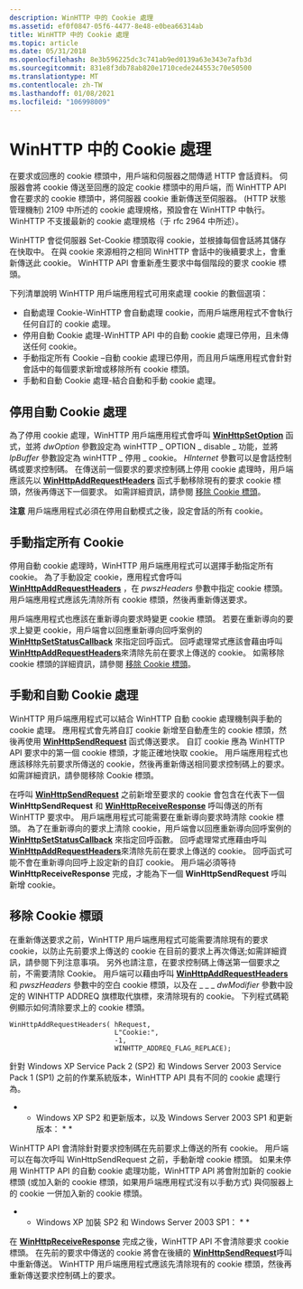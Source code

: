 ```yaml
---
description: WinHTTP 中的 Cookie 處理
ms.assetid: ef0f0847-05f6-4477-8e48-e0bea66314ab
title: WinHTTP 中的 Cookie 處理
ms.topic: article
ms.date: 05/31/2018
ms.openlocfilehash: 8e3b596225dc3c741ab9ed0139a63e343e7afb3d
ms.sourcegitcommit: 831e8f3db78ab820e1710cede244553c70e50500
ms.translationtype: MT
ms.contentlocale: zh-TW
ms.lasthandoff: 01/08/2021
ms.locfileid: "106998009"
---
```

# <a name="cookie-handling-in-winhttp"></a>WinHTTP 中的 Cookie 處理

在要求或回應的 cookie 標頭中，用戶端和伺服器之間傳遞 HTTP 會話資料。 伺服器會將 cookie 傳送至回應的設定 cookie 標頭中的用戶端，而 WinHTTP API 會在要求的 cookie 標頭中，將伺服器 cookie 重新傳送至伺服器。  (HTTP 狀態管理機制) 2109 中所述的 cookie 處理規格，預設會在 WinHTTP 中執行。 WinHTTP 不支援最新的 cookie 處理規格（于 rfc 2964 中所述）。

WinHTTP 會從伺服器 Set-Cookie 標頭取得 cookie，並根據每個會話將其儲存在快取中。 在與 cookie 來源相符之相同 WinHTTP 會話中的後續要求上，會重新傳送此 cookie。 WinHTTP API 會重新產生要求中每個階段的要求 cookie 標頭。

下列清單說明 WinHTTP 用戶端應用程式可用來處理 cookie 的數個選項：

-   自動處理 Cookie-WinHTTP 會自動處理 cookie，而用戶端應用程式不會執行任何自訂的 cookie 處理。
-   停用自動 Cookie 處理-WinHTTP API 中的自動 cookie 處理已停用，且未傳送任何 cookie。
-   手動指定所有 Cookie –自動 cookie 處理已停用，而且用戶端應用程式會針對會話中的每個要求新增或移除所有 cookie 標頭。
-   手動和自動 Cookie 處理-結合自動和手動 cookie 處理。

## <a name="disabling-automatic-cookie-handling"></a>停用自動 Cookie 處理

為了停用 cookie 處理，WinHTTP 用戶端應用程式會呼叫 [**WinHttpSetOption**](/windows/desktop/api/Winhttp/nf-winhttp-winhttpsetoption) 函式，並將 *dwOption* 參數設定為 winHTTP \_ OPTION \_ disable \_ 功能，並將 *lpBuffer* 參數設定為 winHTTP \_ 停用 \_ cookie。 *HInternet* 參數可以是會話控制碼或要求控制碼。 在傳送前一個要求的要求控制碼上停用 cookie 處理時，用戶端應該先以 [**WinHttpAddRequestHeaders**](/windows/desktop/api/Winhttp/nf-winhttp-winhttpaddrequestheaders) 函式手動移除現有的要求 cookie 標頭，然後再傳送下一個要求。 如需詳細資訊，請參閱 [移除 Cookie 標頭](#removing-cookie-headers)。

**注意**  用戶端應用程式必須在停用自動模式之後，設定會話的所有 cookie。

## <a name="manually-specifying-all-cookies"></a>手動指定所有 Cookie

停用自動 cookie 處理時，WinHTTP 用戶端應用程式可以選擇手動指定所有 cookie。 為了手動設定 cookie，應用程式會呼叫 [**WinHttpAddRequestHeaders**](/windows/desktop/api/Winhttp/nf-winhttp-winhttpaddrequestheaders) ，在 *pwszHeaders* 參數中指定 cookie 標頭。 用戶端應用程式應該先清除所有 cookie 標頭，然後再重新傳送要求。

用戶端應用程式也應該在重新導向要求時變更 cookie 標頭。 若要在重新導向的要求上變更 cookie，用戶端會以回應重新導向回呼案例的 [**WinHttpSetStatusCallback**](/windows/desktop/api/Winhttp/nf-winhttp-winhttpsetstatuscallback) 來指定回呼函式。 回呼處理常式應該會藉由呼叫 [**WinHttpAddRequestHeaders**](/windows/desktop/api/Winhttp/nf-winhttp-winhttpaddrequestheaders)來清除先前在要求上傳送的 cookie。 如需移除 cookie 標頭的詳細資訊，請參閱 [移除 Cookie 標頭](#removing-cookie-headers)。

## <a name="manual-and-automatic-cookie-handling"></a>手動和自動 Cookie 處理

WinHTTP 用戶端應用程式可以結合 WinHTTP 自動 cookie 處理機制與手動的 cookie 處理。 應用程式會先將自訂 cookie 新增至自動產生的 cookie 標頭，然後再使用 [**WinHttpSendRequest**](/windows/desktop/api/Winhttp/nf-winhttp-winhttpsendrequest) 函式傳送要求。 自訂 cookie 應為 WinHTTP API 要求中的第一個 cookie 標頭，才能正確地快取 cookie。 用戶端應用程式也應該移除先前要求所傳送的 cookie，然後再重新傳送相同要求控制碼上的要求。 如需詳細資訊，請參閱移除 Cookie 標頭。

在呼叫 [**WinHttpSendRequest**](/windows/desktop/api/Winhttp/nf-winhttp-winhttpsendrequest) 之前新增至要求的 cookie 會包含在代表下一個 **WinHttpSendRequest** 和 [**WinHttpReceiveResponse**](/windows/desktop/api/Winhttp/nf-winhttp-winhttpreceiveresponse) 呼叫傳送的所有 WinHTTP 要求中。 用戶端應用程式可能需要在重新導向要求時清除 cookie 標頭。 為了在重新導向的要求上清除 cookie，用戶端會以回應重新導向回呼案例的 [**WinHttpSetStatusCallback**](/windows/desktop/api/Winhttp/nf-winhttp-winhttpsetstatuscallback) 來指定回呼函數。 回呼處理常式應藉由呼叫 [**WinHttpAddRequestHeaders**](/windows/desktop/api/Winhttp/nf-winhttp-winhttpaddrequestheaders)來清除先前在要求上傳送的 cookie。 回呼函式可能不會在重新導向回呼上設定新的自訂 cookie。 用戶端必須等待 **WinHttpReceiveResponse** 完成，才能為下一個 **WinHttpSendRequest** 呼叫新增 cookie。

## <a name="removing-cookie-headers"></a>移除 Cookie 標頭

在重新傳送要求之前，WinHTTP 用戶端應用程式可能需要清除現有的要求 cookie，以防止先前要求上傳送的 cookie 在目前的要求上再次傳送;如需詳細資訊，請參閱下列注意事項。 另外也請注意，在要求控制碼上傳送第一個要求之前，不需要清除 Cookie。 用戶端可以藉由呼叫 [**WinHttpAddRequestHeaders**](/windows/desktop/api/Winhttp/nf-winhttp-winhttpaddrequestheaders) 和 *pwszHeaders* 參數中的空白 cookie 標頭，以及在 \_ \_ \_ *dwModifier* 參數中設定的 WINHTTP ADDREQ 旗標取代旗標，來清除現有的 cookie。 下列程式碼範例顯示如何清除要求上的 cookie 標頭。

``` syntax
WinHttpAddRequestHeaders( hRequest, 
                          L"Cookie:", 
                          -1, 
                          WINHTTP_ADDREQ_FLAG_REPLACE);
```

針對 Windows XP Service Pack 2 (SP2) 和 Windows Server 2003 Service Pack 1 (SP1) 之前的作業系統版本，WinHTTP API 具有不同的 cookie 處理行為。

* * Windows XP SP2 和更新版本，以及 Windows Server 2003 SP1 和更新版本： * *

WinHTTP API 會清除針對要求控制碼在先前要求上傳送的所有 cookie。 用戶端可以在每次呼叫 WinHttpSendRequest 之前，手動新增 cookie 標頭。 如果未停用 WinHTTP API 的自動 cookie 處理功能，WinHTTP API 將會附加新的 cookie 標頭 (或加入新的 cookie 標頭，如果用戶端應用程式沒有以手動方式) 與伺服器上的 cookie 一併加入新的 cookie 標頭。

* * Windows XP 加裝 SP2 和 Windows Server 2003 SP1： * *

在 [**WinHttpReceiveResponse**](/windows/desktop/api/Winhttp/nf-winhttp-winhttpreceiveresponse) 完成之後，WinHTTP API 不會清除要求 cookie 標頭。 在先前的要求中傳送的 cookie 將會在後續的 [**WinHttpSendRequest**](/windows/desktop/api/Winhttp/nf-winhttp-winhttpsendrequest)呼叫中重新傳送。 WinHTTP 用戶端應用程式應該先清除現有的 cookie 標頭，然後再重新傳送要求控制碼上的要求。

 

 



